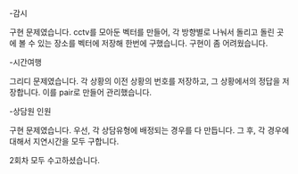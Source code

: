 -감시

구현 문제였습니다. 
cctv를 모아둔 벡터를 만들어, 각 방향별로 나눠서 돌리고 돌린 곳에 볼 수 있는 장소를 벡터에 저장해 한번에 구했습니다.
구현이 좀 어려웠습니다.

-시간여행

그리디 문제였습니다.
각 상황의 이전 상황의 번호를 저장하고, 그 상황에서의 정답을 저장합니다. 이를 pair로 만들어 관리했습니다.


-상담원 인원

구현 문제였습니다.
우선, 각 상담유형에 배정되는 경우를 다 만듭니다.
그 후, 각 경우에 대해서 지연시간을 모두 구합니다.

2회차 모두 수고하셨습니다.
